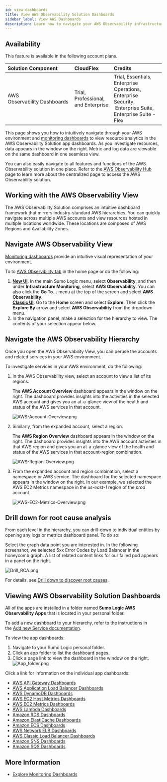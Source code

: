 ```yaml
---
id: view-dashboards
title: View AWS Observability Solution Dashboards
sidebar_label: View AWS Dashboards
description: Learn how to navigate your AWS Observability infrastructure, as well as provide links to the app dashboards.
---
```


## Availability

This feature is available in the following account plans.

| Solution Component | CloudFlex | Credits |
|:--|:--|:--|
| AWS Observability Dashboards | Trial, Professional, and Enterprise | Trial, Essentials, Enterprise Operations, Enterprise Security,  Enterprise Suite, Enterprise Suite - Flex |

This page shows you how to intuitively navigate through your AWS environment and [monitoring dashboards](/docs/dashboards/explore-view/) to view resource analytics in the AWS Observability Solution app dashboards. As you investigate resources, data appears in the window on the right. Metric and log data are viewable on the same dashboard in one seamless view.

You can also easily navigate to all features and functions of the AWS Observability solution in one place. Refer to the [AWS Observability Hub](/docs/observability/aws) page to learn more about the centralized page to access the AWS Observability solution.

## Working with the AWS Observability View

The AWS Observability Solution comprises an intuitive dashboard framework that mirrors industry-standard AWS hierarchies. You can quickly navigate across multiple AWS accounts and view resources hosted in multiple locations worldwide. These locations are composed of AWS Regions and Availability Zones. 

## Navigate AWS Observability View

[Monitoring dashboards](/docs/dashboards/explore-view/) provide an intuitive visual representation of your environment.

To to [AWS Observibility tab](/docs/observability/aws) in the home page or do the following:

1. [**New UI**](/docs/get-started/sumo-logic-ui). In the main Sumo Logic menu, select **Observability**, and then under **Infrastructure Monitoring**, select **AWS Observability**. You can also click the **Go To...** menu at the top of the screen and select **AWS Observability**. <br/>[**Classic UI**](/docs/get-started/sumo-logic-ui-classic). Go to the **Home** screen and select **Explore**. Then click the **Explore By** arrow and select **AWS Observability** from the dropdown menu.  
1. In the navigation panel, make a selection for the hierarchy to view. The contents of your selection appear below.

## Navigate the AWS Observability Hierarchy

Once you open the AWS Observability View, you can peruse the accounts and related services in your AWS environment. 

To investigate services in your AWS environment, do the following:

1. In the AWS Observability view, select an account to view a list of its regions.

    The **AWS Account Overview** dashboard appears in the window on the right. The dashboard provides insights into the activities in the selected AWS account and gives you an at-a-glance view of the health and status of the AWS services in that account.

    ![AWS-Account-Overview.png](/img/observability/AWS-Account-Overview.png)

1. Similarly, from the expanded account, select a region.  

    The **AWS Region Overview** dashboard appears in the window on the right. The dashboard provides insights into the AWS account activities in that AWS region and gives you an at-a-glance view of the health and status of the AWS services in that account-region combination.  

    ![AWS-Region-Overview.png](/img/observability/AWS-Region-Overview.png)

1. From the expanded account and region combination, select a namespace or AWS service. The dashboard for the selected namespace appears in the window on the right. In our example, we selected the AWS EC2 Metrics namespace in the *us-east-1* region of the *prod* account.

    ![AWS-EC2-Metrics-Overview.png](/img/observability/AWS-EC2-Metrics-Overview.png)

## Drill down for root cause analysis

From each level in the hierarchy, you can drill-down to individual entities by opening any logs or metrics dashboard panel. To do so:

Select the graph data point you are interested in. In the following screenshot, we selected 5xx Error Codes by Load Balancer in the honeycomb graph. A list of related content links for our failed pod appears in a panel on the right.

![Drill_RCA.png](/img/observability/Drill_RCA.png)

For details, see [Drill down to discover root causes](../../../dashboards/drill-down-to-discover-root-causes.md).

## Viewing AWS Observability Solution Dashboards

All of the apps are installed in a folder named **Sumo Logic AWS Observability Apps** that is located in your personal folder.

To add a new dashboard to your hierarchy, refer to the instructions in the [Add new Service documentation](/docs/observability/aws/other-configurations-tools/add-new-aws-service.md).

To view the app dashboards:

1. Navigate to your Sumo Logic personal folder. 
1. Click an app folder to list the dashboard pages.
1. Click a page link to view the dashboard in the window on the right.   <br/>  ![App_folder.png](/img/observability/add-new-service.jpeg)

Click a link for information on the individual app dashboards:

* [AWS API Gateway Dashboards](../integrations/aws-api-gateway.md)
* [AWS Application Load Balancer Dashboards](../integrations/aws-application-load-balancer.md)
* [AWS DynamoDB Dashboards](../integrations/aws-dynamodb.md)
* [AWS EC2 Host Metrics Dashboards](../integrations/aws-ec2-host-metrics.md)
* [AWS EC2 Metrics Dashboards](../integrations/aws-ec2-metrics.md)
* [AWS Lambda Dashboards](../integrations/aws-lambda.md)
* [Amazon RDS Dashboards](../integrations/amazon-rds.md)
* [Amazon ElastiCache Dashboards](../integrations/amazon-elasticache.md)
* [Amazon ECS Dashboards](../integrations/amazon-ecs.md)
* [AWS Network ELB Dashboards](../integrations/aws-network-load-balancer.md)
* [AWS Classic Load Balancer Dashboards](../integrations/aws-classic-load-balancer.md)
* [Amazon SNS Dashboards](/docs/observability/aws/integrations/amazon-sns.md)
* [Amazon SQS Dashboards](../integrations/amazon-sqs.md)

## More Information

* [Explore Monitoring Dashboards](/docs/dashboards/explore-view.md)
